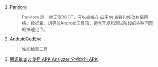 1. [Pandora](https://github.com/whataa/pandora/blob/master/README_CN.md)
    > Pandora 是一款无需ROOT、可以直接在 应用内 查看和修改包括网络、数据库、UI等的Android工具箱，适合开发和测试阶段的各种问题的快速定位。

2. [AndroidGodEye](https://github.com/Kyson/AndroidGodEye/blob/master/README_zh.md)
    > 性能检测工具

3. [腾讯Bugly: 使用 APK Analyzer 分析你的 APK](https://zhuanlan.zhihu.com/p/26714024)
